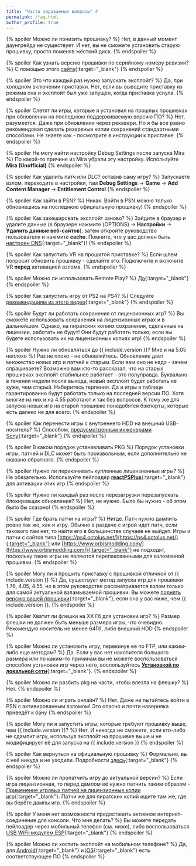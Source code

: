 ```yaml
---
title: "Часто задаваемые вопросы" #
permalink: /faq.html
author_profile: true
---
```


{% spoiler Можно ли понизить прошивку? %}
Нет, в данный момент даунгрейда не существует. И нет, вы не сможете установить старую прошивку, просто поменяв жёсткий диск. 
{% endspoiler %}

{% spoiler Как узнать версию прошивки по серийному номеру ревизии? %}
С помощью этого [сайта](https://defaultdnb.github.io/PS4IDENT/index.html){:target="_blank"}
{% endspoiler %}

{% spoiler Это что каждый раз нужно запускать эксплойт? %}
Да, при холодном включении приставки. Нет, если вы выводите приставку из режима сна и эксплойт был уже запущен, когда приставка уснула.
{% endspoiler %}

{% spoiler Слетят ли игры, которые я установил на прошлых прошивках при обновлении на последнюю поддерживаемую версию ПО? %}
Нет, разумеется. Даже при обновлении через рекавери. Но я бы все равно рекомендовал сделать резервные копии сохранений стандартными способами. Не знаете как - посмотрите в инструкции к приставке. 
{% endspoiler %}

{% spoiler Не могу найти настройку Debug Settings после запуска Mira %}
По какой-то причине из Mira убрали эту настройку. Используйте **Mira (Unofficial)**
{% endspoiler %}

{% spoiler Как удалить патч или DLC? оставив саму игру? %}
Запускаете взлом, переходите в настройки, там **Debug Settings** -> **Game** -> **Add Content Manager** -> **Entitlement Control**
{% endspoiler %}

{% spoiler Как зайти в PSN? %}
Никак. Войти в PSN можно только обновившись на последнюю официальную прошивку!
{% endspoiler %}

{% spoiler Как закешировать эксплойт заново? %}
Зайдите в браузер и удалите данные (в браузере нажмите (OPTIONS) -> **Настройки** -> **Удалить данные веб-сайтов**), затем откройте руководство пользователя и нажмите **cache**. Помните, что у вас должен быть [настроен DNS](start-hen){:target="_blank"}!
{% endspoiler %}

{% spoiler Как запустить VR на прошитой приставке? %}
Если шлем попросит обновить прошивку - сделайте это. Подключите и включите VR **перед** активацией взлома. 
{% endspoiler %}

{% spoiler Можно ли использовать Remote Play? %}
[Да](remote-play){:target="_blank"} 
{% endspoiler %}

{% spoiler Как запустить игру от PS2 на PS4? %}
Следуйте [рекомендациям из этого видео](https://www.youtube.com/watch?v=3g55-wF0_H0){:target="_blank"}
{% endspoiler %}

{% spoiler Будут ли работать сохранения от лицензионных игр? %}
Вы сможете использовать сохранения на лицензионных играх и в дальнейшем. Однако, на пиратских копиях сохранения, сделанные на лицензии, работать не будут! Они будут работать только, если вы будете использовать их на лицензионных копиях игр! 
{% endspoiler %}

{% spoiler Нужно ли обновляться до {{ include.version }}? Мне и на 5.05 неплохо %}
Раз не плохо - не обновляйтесь. Обновление дает множество новых игр и патчей к старым. Если вам оно не надо - зачем спрашиваете? Возможно вам кто-то рассказал, что на старых прошивках эксплойт стабильнее работает - это полуправда. Буквально в течении недели после выхода, новый эксплойт будет работать не хуже, чем старый. Наберитесь терпения. Да и игры в таблице гарантированно будут работать только на последней версии ПО. Хотя многие из них и на 4.55 работают и так без вопросов. К тому же для запуска новых игр на старой прошивке понадобятся бэкпорты, которые есть далеко не для всего. 
{% endspoiler %}

{% spoiler Как перенести игры с внутреннего HDD на внешний USB-носитель? %}
Способом, [предусмотренным инженерами Sony](https://blog.ru.playstation.com/2017/03/11/external-hdd-faq/){:target="_blank"}
{% endspoiler %}

{% spoiler В каком порядке устанавливать PKG %}
Порядок установки игры, патчей и DLC может быть произвольным, если дополнительно не сказано обратного. 
{% endspoiler %}

{% spoiler Нужно ли перекачивать купленные лицензионные игры? %}
Не обязательно. Используйте пейлоадер [**reactPSPlus**](https://github.com/Zer0xFF/reactPSPLUS/releases/latest){:target="_blank"} для активации этих игр
{% endspoiler %}

{% spoiler Нужно ли каждый раз после перезагрузки перезапускать блокировщик обновления? %}
Нет, не нужно. Было бы нужно - об этом было бы сказано!
{% endspoiler %}

{% spoiler Где брать патчи на игры? %}
Нигде. Патч нужно дампить ровно так же, как и игру. Обычно в раздаче с игрой идет патч, если такового там нет, то найти его в большинстве случаев не выйдет. Игры и патчи с сайтов типа [https://ps4.octolus.net/](https://ps4.octolus.net/){:target="_blank"} или [https://www.orbismodding.com/](https://www.orbismodding.com/){:target="_blank"} не подходят, поскольку такие игры не являются перепакованными для взломанной прошивки. 
{% endspoiler %}

{% spoiler Могу ли я прошить приставку с прошивкой отличной от {{ include.version }} %}
Да, существует метод запуска игр для прошивки 1.76, 4.05, 4.55, но в этом руководстве рассматривается взлом только для самой актуальной взламываемой прошивки. Вы можете [поднять версию вашей прошивки](usb-update-672){:target="_blank"}, если она у вас ниже, чем {{ include.version }}. 
{% endspoiler %}

{% spoiler Хватит ли флешки на XX Гб для установки игр? %}
Размер флешки не должен быть меньше размера игры, что очевидно. Рекомендую носитель не менее 64Гб, либо внешний HDD
{% endspoiler %}

{% spoiler Можно ли установить игру, перекинув её по FTP, или каким-либо еще методом? %}
Да. Если у вас нет накопителя большого размера или по каким-то причинам вы не можете воспользоваться способом установки игр через него, воспользуйтесь [**Установкой по локальной сети**](games){:target="_blank"}. 
{% endspoiler %}

{% spoiler Можно ли разбить pkg на части, чтобы влезла на флешку? %}
Нет.
{% endspoiler %}

{% spoiler Можно ли играть онлайн? %}
Нет. Даже не пытайтесь войти в PSN с активированным взломом! Это опасно и почти наверняка приведёт к бану
{% endspoiler %}

{% spoiler Могу ли я запустить игры, которые требуют прошивку выше, чем {{ include.version }}? %}
Нет. И никогда не сможете, если кто-либо не сдампит игру, используя эксплойт на прошивке выше и не модифицирует её для запуска на {{ include.version }}
{% endspoiler %}

{% spoiler Как вернуться на официальную прошивку %}
Формально, вы с неё никуда и не уходили. Подробности [здесь](uninstall-hen){:target="_blank"}
{% endspoiler %}

{% spoiler Можно ли пропатчить игру до актуальной версии? %}
Если игра лицензионная, то перед дампом её нужно патчить таким образом - [Применение игровых патчей на лицензионные копии игр](game-patches){:target="_blank"}. Патчи же для пиратских копий ищите там же, где вы берёте дампы игр. 
{% endspoiler %}

{% spoiler У меня нет возможности предоставить активное интернет-соединение для консоли. Что мне делать? %}
Вы можете передать пейлоадер через мобильный телефон (см. ниже), либо воспользоваться [USB WiFi-модулем ESP](https://4pda.to/forum/index.php?showtopic=885825&view=findpost&p=73705006){:target="_blank"}
{% endspoiler %}

{% spoiler Можно ли хостить эксплойт на мобильном телефоне? %}
Да, для [Android](https://4pda.to/forum/index.php?showtopic=885825&view=findpost&p=70298081){:target="_blank"} и [iOS](https://vk.com/@jbplaystation-instrukciya-dlya-zapuska-eksploita-s-pomoschu-ios){:target="_blank"} есть соответствующее ПО
{% endspoiler %}
